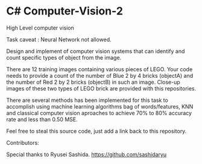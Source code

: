 # C# Computer-Vision-2
High Level computer vision

Task caveat : Neural Network not allowed.

Design and implement of computer vision systems that can identify and count specific types of object from the image.

There are 12 training images containing various pieces of LEGO. Your code needs to provide a count of the number of Blue 2 by 4 bricks (objectA) and the number of Red 2 by 2 bricks (objectB) in such an image. Close-up images of these two types of LEGO brick are provided with this repositories.

There are several methods has been implemented for this task to accomplish using machine learning algorithms bag of words/features, KNN and classical computer vision aproaches to achieve 70% to 80% accuracy rate and less than 0.50 MSE. 


Feel free to steal this source code, just add a link back to this repository. 

Contributors:

Special thanks to Ryusei Sashida.
https://github.com/sashidaryu
